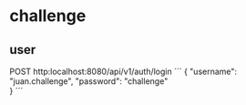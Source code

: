 # challenge
## user

POST http:localhost:8080/api/v1/auth/login
´´´
{
   "username": "juan.challenge",
   "password": "challenge"  
}
´´´

